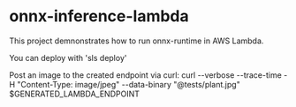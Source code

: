 # onnx-inference-lambda

This project demnonstrates how to run onnx-runtime in AWS Lambda.

You can deploy with 'sls deploy'

Post an image to the created endpoint via curl:
curl  --verbose --trace-time -H "Content-Type: image/jpeg" --data-binary "@tests/plant.jpg" $GENERATED_LAMBDA_ENDPOINT
